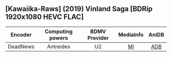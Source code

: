## [Kawaiika-Raws] (2019) Vinland Saga [BDRip 1920x1080 HEVC FLAC]

| Encoder  | Computing powers | BDMV Provider | MediaInfo | AniDB |
| :------: | :--------------: | :-----------: | :-------: | :---: |
| DeadNews |    Antreides     |      U2       |   [MI]    | [ADB] |

[adb]: https://anidb.net/anime/13945
[mi]: https://bin.disroot.org/?311821ffbde7e8a4#FQpfyvAPXfBSGGWiFfmJyikSWL66yrhAYAbjc7yPssSM
